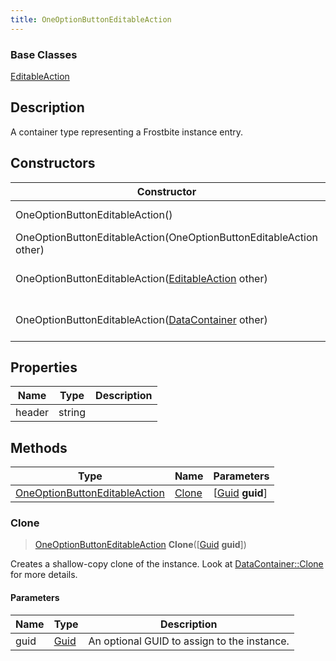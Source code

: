 ```yaml
---
title: OneOptionButtonEditableAction
---
```

### Base Classes

[EditableAction](EditableAction)

## Description

A container type representing a Frostbite instance entry.

## Constructors

| Constructor                                                                              | Description                                                                                                                                       |
| ---------------------------------------------------------------------------------------- | ------------------------------------------------------------------------------------------------------------------------------------------------- |
| OneOptionButtonEditableAction()                                                          | Create a new instance of this container type.                                                                                                     |
| OneOptionButtonEditableAction(OneOptionButtonEditableAction other)                       | Create a reference copy of an instance of the same type.                                                                                          |
| OneOptionButtonEditableAction([EditableAction](EditableAction) other)                    | Upcast an instance of type [EditableAction](EditableAction) to [OneOptionButtonEditableAction](OneOptionButtonEditableAction).                    |
| OneOptionButtonEditableAction([DataContainer](/vext/ref/shared/class/datacontainer) other) | Upcast an instance of type [DataContainer](/vext/ref/shared/class/datacontainer) to [OneOptionButtonEditableAction](OneOptionButtonEditableAction). |

## Properties

| Name   | Type   | Description |
| ------ | ------ | ----------- |
| header | string |             |

## Methods

| Type                                                           | Name            | Parameters                                     |
| -------------------------------------------------------------- | --------------- | ---------------------------------------------- |
| [OneOptionButtonEditableAction](OneOptionButtonEditableAction) | [Clone](#clone) | \[[Guid](/vext/ref/shared/class/guid) **guid**\] |

### Clone

> [OneOptionButtonEditableAction](OneOptionButtonEditableAction) **Clone**(\[[Guid](/vext/ref/shared/class/guid) **guid**\])

Creates a shallow-copy clone of the instance. Look at [DataContainer::Clone](/vext/ref/shared/class/datacontainer#clone) for more details.

#### Parameters

| Name | Type         | Description                                 |
| ---- | ------------ | ------------------------------------------- |
| guid | [Guid](Guid) | An optional GUID to assign to the instance. |

